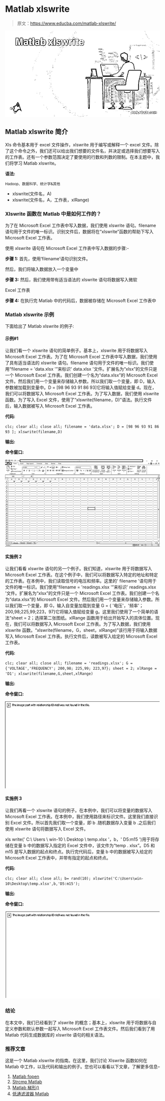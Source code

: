 # Matlab xlswrite

> 原文：<https://www.educba.com/matlab-xlswrite/>

![Matlab xlswrite](img/a51a9ba4233caa3954e1c6df0c261cb7.png)



## Matlab xlswrite 简介

Xls 命令基本用于 excel 文件操作，xlswrite 用于编写或解释一个 excel 文件。除了这个命令之外，我们还可以给出我们想要的文件名，并决定或选择我们想要写入的工作表。还有一个参数范围决定了要使用的行数和列数的限制。在本主题中，我们将学习 Matlab xlswrite。

**语法:**

<small>Hadoop、数据科学、统计学&其他</small>

*   xlswrite(文件名，A)
*   xlswrite(文件名，A，工作表，xlRange)

### Xlswrite 函数在 Matlab 中是如何工作的？

为了在 Microsoft Excel 工作表中写入数据，我们使用 xlswrite 语句。filename 语句用于文件的唯一标识。识别文件后，数据将在“xlswrite”函数的帮助下写入 Microsoft Excel 工作表。

使用 xlswrite 语句在 Microsoft Excel 工作表中写入数据的步骤:-

**步骤 1:** 首先，使用‘filename’语句识别文件。

然后，我们将输入数据放入一个变量中

**步骤 3:** 然后，我们使用带有适当语法的 xlswrite 语句将数据写入微软

Excel 工作表

**步骤 4:** 在执行完 Matlab 中的代码后，数据被存储在 Microsoft Excel 工作表中

### Matlab xlswrite 示例

下面给出了 Matlab xlswrite 的例子:

#### 示例#1

让我们看一个 xlswrite 语句的简单例子。基本上，xlswrite 用于将数据写入 Microsoft Excel 工作表。为了在 Microsoft Excel 工作表中写入数据，我们使用了具有适当语法的 xlswrite 语句。filename 语句用于文件的唯一标识。我们使用“filename = 'data.xlsx '”来标识' data.xlsx '文件。扩展名为“xlsx”的文件只是一个 Microsoft Excel 工作表。我们创建一个名为“data.xlsx”的 Microsoft Excel 文件。然后我们用一个变量来存储输入参数。所以我们取一个变量，即 D，输入参数被加载到变量中。D = [98 96 93 91 86 93]它将输入值赋给变量 d。现在，我们可以将数据写入 Microsoft Excel 工作表。为了写入数据，我们使用 xlswrite 函数。为了写入 Excel 文件，使用了“xlswrite(filename，D)”语法。执行文件后，输入数据被写入 Microsoft Excel 工作表。

**代码:**

`clc;
clear all;
close all;
filename = 'data.xlsx';
D = [98 96 93 91 86 93 ];
xlswrite(filename,D)`

**输出:**

**命令窗口:**

![Matlab xlswrite output 1](img/6f327b935a9aafb9459939b1392dd7c3.png)



#### 实施例 2

让我们看看 xlswrite 语句的另一个例子。我们知道，xlswrite 用于将数据写入 Microsoft Excel 工作表。在这个例子中，我们可以将数据写入特定的地址和特定的工作表。在本例中，我们读取信号的电压和频率。这里的' filename '语句用于文件的唯一标识。我们使用“filename = 'readings.xlsx '”来标识' readings.xlsx '文件。扩展名为“xlsx”的文件只是一个 Microsoft Excel 工作表。我们创建一个名为“data.xlsx”的 Microsoft Excel 文件。然后我们用一个变量来存储输入参数。所以我们取一个变量，即 G，输入自变量加载到变量 G = { '电压'，'频率'；200,98;225,99;223，97}它将输入值赋给变量 g。这里我们使用了一个简单的语法“sheet = 2；选择第二张图纸。xlRange 函数用于给出开始写入的具体位置。现在，我们可以将数据写入 Microsoft Excel 工作表。为了写入数据，我们使用 xlswrite 函数。“xlswrite(filename，G，sheet，xlRange)”该行用于将输入数据写入 Microsoft Excel 工作表。执行文件后，读数被写入给定的 Microsoft Excel 工作表。

**代码:**

`clc;
clear all;
close all;
filename = 'readings.xlsx';
G = {'VOLTAGE','FREQUENCY'; 200,98; 225,99; 223,97};
sheet = 2;
xlRange = 'D1';
xlswrite(filename,G,sheet,xlRange)`

**输出:**

**命令窗口:**

![Matlab xlswrite output 2](img/4052a079657b5e0f712a67d4f95b2838.png)



#### 实施例 3

让我们再看一个 xlswrite 语句的例子。在本例中，我们可以将变量的数据写入 Microsoft Excel 工作表。在本例中，我们使用路径来标识文件。这里我们直接识别 Excel 文件。所以首先我们取一个变量，即 b .随机数据存入变量 b .之后我们使用 xlswrite 语句将数据写入 Excel 文件。

xls write(' C:\ Users \ win-10 \ Desktop \ temp.xlsx '，b，' D5:m15 ')用于将存储在变量 b 中的数据写入指定的 Excel 文件中，该文件为“temp . xlsx”。D5 和 m15 是写入数据的起点和终点。执行完代码后，变量 b 中的数据被写入给定的 Microsoft Excel 工作表中，并带有指定的起点和终点。

**代码:**

`clc;
clear all;
close all;
b= rand(10);
xlswrite('C:\Users\win-10\Desktop\temp.xlsx',b,'D5:m15');`

**输出:**

**命令窗口:**

![output 3](img/302d77af6f0f06c7e1d0c93bba4cd74e.png)



### 结论

在本文中，我们已经看到了 xlswrite 的概念；基本上，xlswrite 用于将数据与自定义参数和默认参数一起写入 Microsoft Excel 工作表文件。然后我们看到了用 Matlab 代码生成数据库的 xlswrite 语句的相关语法。

### 推荐文章

这是一个 Matlab xlswrite 的指南。在这里，我们讨论 Xlswrite 函数如何在 Matlab 中工作，以及代码和输出的例子。您也可以看看以下文章，了解更多信息–

1.  [Matlab fopen](https://www.educba.com/matlab-fopen/)
2.  [Strcmp Matlab](https://www.educba.com/strcmp-matlab/)
3.  [Matlab 梯形()](https://www.educba.com/matlab-trapz/)
4.  [低通滤波器 Matlab](https://www.educba.com/low-pass-filter-matlab/)





